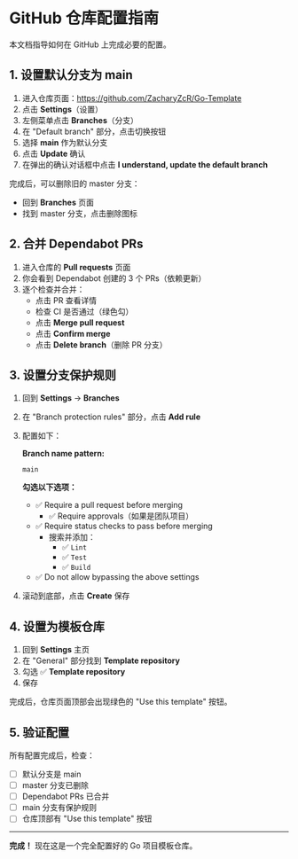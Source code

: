 # GitHub 仓库配置指南

本文档指导如何在 GitHub 上完成必要的配置。

## 1. 设置默认分支为 main

1. 进入仓库页面：https://github.com/ZacharyZcR/Go-Template
2. 点击 **Settings**（设置）
3. 左侧菜单点击 **Branches**（分支）
4. 在 "Default branch" 部分，点击切换按钮
5. 选择 **main** 作为默认分支
6. 点击 **Update** 确认
7. 在弹出的确认对话框中点击 **I understand, update the default branch**

完成后，可以删除旧的 master 分支：
- 回到 **Branches** 页面
- 找到 master 分支，点击删除图标

## 2. 合并 Dependabot PRs

1. 进入仓库的 **Pull requests** 页面
2. 你会看到 Dependabot 创建的 3 个 PRs（依赖更新）
3. 逐个检查并合并：
   - 点击 PR 查看详情
   - 检查 CI 是否通过（绿色勾）
   - 点击 **Merge pull request**
   - 点击 **Confirm merge**
   - 点击 **Delete branch**（删除 PR 分支）

## 3. 设置分支保护规则

1. 回到 **Settings** → **Branches**
2. 在 "Branch protection rules" 部分，点击 **Add rule**
3. 配置如下：

   **Branch name pattern:**
   ```
   main
   ```

   **勾选以下选项：**
   - ✅ Require a pull request before merging
     - ✅ Require approvals（如果是团队项目）
   - ✅ Require status checks to pass before merging
     - 搜索并添加：
       - ✅ `Lint`
       - ✅ `Test`
       - ✅ `Build`
   - ✅ Do not allow bypassing the above settings

4. 滚动到底部，点击 **Create** 保存

## 4. 设置为模板仓库

1. 回到 **Settings** 主页
2. 在 "General" 部分找到 **Template repository**
3. 勾选 ✅ **Template repository**
4. 保存

完成后，仓库页面顶部会出现绿色的 "Use this template" 按钮。

## 5. 验证配置

所有配置完成后，检查：

- [ ] 默认分支是 main
- [ ] master 分支已删除
- [ ] Dependabot PRs 已合并
- [ ] main 分支有保护规则
- [ ] 仓库顶部有 "Use this template" 按钮

---

**完成！** 现在这是一个完全配置好的 Go 项目模板仓库。
